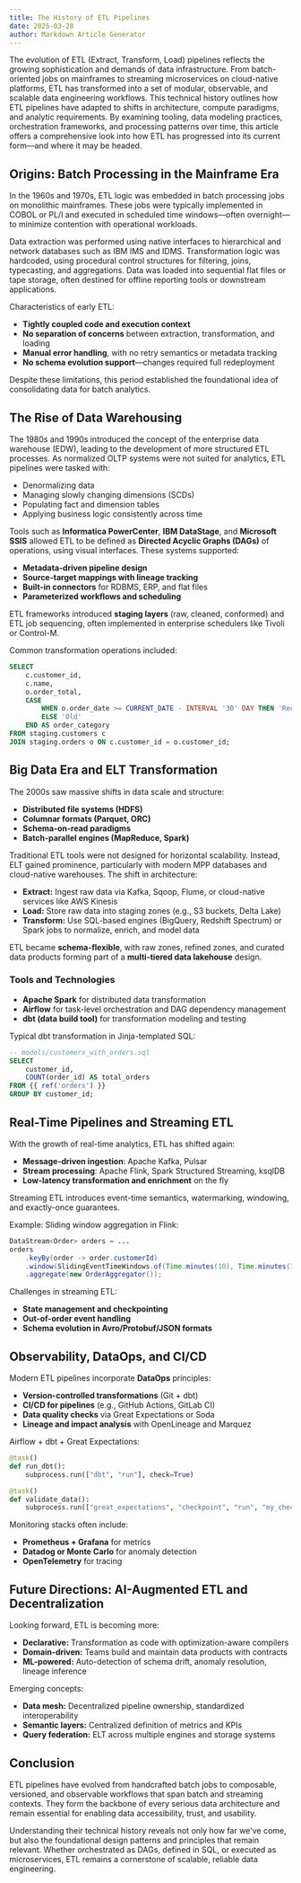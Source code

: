 ```yaml
---
title: The History of ETL Pipelines
date: 2025-03-28
author: Markdown Article Generator
---
```


The evolution of ETL (Extract, Transform, Load) pipelines reflects the growing sophistication and demands of data infrastructure. From batch-oriented jobs on mainframes to streaming microservices on cloud-native platforms, ETL has transformed into a set of modular, observable, and scalable data engineering workflows. This technical history outlines how ETL pipelines have adapted to shifts in architecture, compute paradigms, and analytic requirements. By examining tooling, data modeling practices, orchestration frameworks, and processing patterns over time, this article offers a comprehensive look into how ETL has progressed into its current form—and where it may be headed.

## Origins: Batch Processing in the Mainframe Era

In the 1960s and 1970s, ETL logic was embedded in batch processing jobs on monolithic mainframes. These jobs were typically implemented in COBOL or PL/I and executed in scheduled time windows—often overnight—to minimize contention with operational workloads.

Data extraction was performed using native interfaces to hierarchical and network databases such as IBM IMS and IDMS. Transformation logic was hardcoded, using procedural control structures for filtering, joins, typecasting, and aggregations. Data was loaded into sequential flat files or tape storage, often destined for offline reporting tools or downstream applications.

Characteristics of early ETL:

- **Tightly coupled code and execution context**
- **No separation of concerns** between extraction, transformation, and loading
- **Manual error handling**, with no retry semantics or metadata tracking
- **No schema evolution support**—changes required full redeployment

Despite these limitations, this period established the foundational idea of consolidating data for batch analytics.

## The Rise of Data Warehousing

The 1980s and 1990s introduced the concept of the enterprise data warehouse (EDW), leading to the development of more structured ETL processes. As normalized OLTP systems were not suited for analytics, ETL pipelines were tasked with:

- Denormalizing data
- Managing slowly changing dimensions (SCDs)
- Populating fact and dimension tables
- Applying business logic consistently across time

Tools such as **Informatica PowerCenter**, **IBM DataStage**, and **Microsoft SSIS** allowed ETL to be defined as **Directed Acyclic Graphs (DAGs)** of operations, using visual interfaces. These systems supported:

- **Metadata-driven pipeline design**
- **Source-target mappings with lineage tracking**
- **Built-in connectors** for RDBMS, ERP, and flat files
- **Parameterized workflows and scheduling**

ETL frameworks introduced **staging layers** (raw, cleaned, conformed) and ETL job sequencing, often implemented in enterprise schedulers like Tivoli or Control-M.

Common transformation operations included:

```sql
SELECT
    c.customer_id,
    c.name,
    o.order_total,
    CASE
        WHEN o.order_date >= CURRENT_DATE - INTERVAL '30' DAY THEN 'Recent'
        ELSE 'Old'
    END AS order_category
FROM staging.customers c
JOIN staging.orders o ON c.customer_id = o.customer_id;
```

## Big Data Era and ELT Transformation

The 2000s saw massive shifts in data scale and structure:

- **Distributed file systems (HDFS)**
- **Columnar formats (Parquet, ORC)**
- **Schema-on-read paradigms**
- **Batch-parallel engines (MapReduce, Spark)**

Traditional ETL tools were not designed for horizontal scalability. Instead, ELT gained prominence, particularly with modern MPP databases and cloud-native warehouses. The shift in architecture:

- **Extract:** Ingest raw data via Kafka, Sqoop, Flume, or cloud-native services like AWS Kinesis
- **Load:** Store raw data into staging zones (e.g., S3 buckets, Delta Lake)
- **Transform:** Use SQL-based engines (BigQuery, Redshift Spectrum) or Spark jobs to normalize, enrich, and model data

ETL became **schema-flexible**, with raw zones, refined zones, and curated data products forming part of a **multi-tiered data lakehouse** design.

### Tools and Technologies

- **Apache Spark** for distributed data transformation
- **Airflow** for task-level orchestration and DAG dependency management
- **dbt (data build tool)** for transformation modeling and testing

Typical dbt transformation in Jinja-templated SQL:

```sql
-- models/customers_with_orders.sql
SELECT
    customer_id,
    COUNT(order_id) AS total_orders
FROM {{ ref('orders') }}
GROUP BY customer_id;
```

## Real-Time Pipelines and Streaming ETL

With the growth of real-time analytics, ETL has shifted again:

- **Message-driven ingestion**: Apache Kafka, Pulsar
- **Stream processing**: Apache Flink, Spark Structured Streaming, ksqlDB
- **Low-latency transformation and enrichment** on the fly

Streaming ETL introduces event-time semantics, watermarking, windowing, and exactly-once guarantees.

Example: Sliding window aggregation in Flink:

```java
DataStream<Order> orders = ...
orders
    .keyBy(order -> order.customerId)
    .window(SlidingEventTimeWindows.of(Time.minutes(10), Time.minutes(1)))
    .aggregate(new OrderAggregator());
```

Challenges in streaming ETL:

- **State management and checkpointing**
- **Out-of-order event handling**
- **Schema evolution in Avro/Protobuf/JSON formats**

## Observability, DataOps, and CI/CD

Modern ETL pipelines incorporate **DataOps** principles:

- **Version-controlled transformations** (Git + dbt)
- **CI/CD for pipelines** (e.g., GitHub Actions, GitLab CI)
- **Data quality checks** via Great Expectations or Soda
- **Lineage and impact analysis** with OpenLineage and Marquez

Airflow + dbt + Great Expectations:

```python
@task()
def run_dbt():
    subprocess.run(["dbt", "run"], check=True)

@task()
def validate_data():
    subprocess.run(["great_expectations", "checkpoint", "run", "my_checkpoint"])
```

Monitoring stacks often include:

- **Prometheus + Grafana** for metrics
- **Datadog or Monte Carlo** for anomaly detection
- **OpenTelemetry** for tracing

## Future Directions: AI-Augmented ETL and Decentralization

Looking forward, ETL is becoming more:

- **Declarative:** Transformation as code with optimization-aware compilers
- **Domain-driven:** Teams build and maintain data products with contracts
- **ML-powered:** Auto-detection of schema drift, anomaly resolution, lineage inference

Emerging concepts:

- **Data mesh:** Decentralized pipeline ownership, standardized interoperability
- **Semantic layers:** Centralized definition of metrics and KPIs
- **Query federation:** ELT across multiple engines and storage systems

## Conclusion

ETL pipelines have evolved from handcrafted batch jobs to composable, versioned, and observable workflows that span batch and streaming contexts. They form the backbone of every serious data architecture and remain essential for enabling data accessibility, trust, and usability.

Understanding their technical history reveals not only how far we've come, but also the foundational design patterns and principles that remain relevant. Whether orchestrated as DAGs, defined in SQL, or executed as microservices, ETL remains a cornerstone of scalable, reliable data engineering.